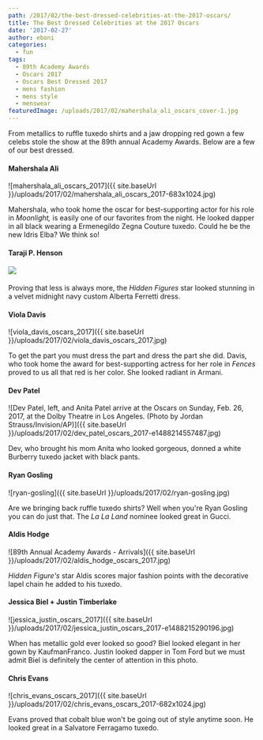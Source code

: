 ```yaml
---
path: /2017/02/the-best-dressed-celebrities-at-the-2017-oscars/
title: The Best Dressed Celebrities at the 2017 Oscars
date: '2017-02-27'
author: eboni
categories:
  - fun
tags:
  - 89th Academy Awards
  - Oscars 2017
  - Oscars Best Dressed 2017
  - mens fashion
  - mens style
  - menswear
featuredImage: /uploads/2017/02/mahershala_ali_oscars_cover-1.jpg
---
```

From metallics to ruffle tuxedo shirts and a jaw dropping red gown a few celebs stole the show at the 89th annual Academy Awards. Below are a few of our best dressed.

#### Mahershala Ali

![mahershala_ali_oscars_2017]({{ site.baseUrl }}/uploads/2017/02/mahershala_ali_oscars_2017-683x1024.jpg)

Mahershala, who took home the oscar for best-supporting actor for his role in _Moonlight,_ is easily one of our favorites from the night. He looked dapper in all black wearing a Ermenegildo Zegna Couture tuxedo. Could he be the new Idris Elba? We think so!

#### Taraji P. Henson

#### ![](http://akns-images.eonline.com/eol_images/Entire_Site/2017126/rs_634x1024-170226153921-634-taraji-p-hensen.cm.22617.jpg)

Proving that less is always more, the _Hidden Figures_ star looked stunning in a velvet midnight navy custom Alberta Ferretti dress.

#### Viola Davis

![viola_davis_oscars_2017]({{ site.baseUrl }}/uploads/2017/02/viola_davis_oscars_2017.jpg)

To get the part you must dress the part and dress the part she did. Davis, who took home the award for best-supporting actress for her role in _Fences_ proved to us all that red is her color. She looked radiant in Armani.

#### Dev Patel

![Dev Patel, left, and Anita Patel arrive at the Oscars on Sunday, Feb. 26, 2017, at the Dolby Theatre in Los Angeles. (Photo by Jordan Strauss/Invision/AP)]({{ site.baseUrl }}/uploads/2017/02/dev_patel_oscars_2017-e1488214557487.jpg)

Dev, who brought his mom Anita who looked gorgeous, donned a white Burberry tuxedo jacket with black pants.

#### Ryan Gosling

![ryan-gosling]({{ site.baseUrl }}/uploads/2017/02/ryan-gosling.jpg)

Are we bringing back ruffle tuxedo shirts? Well when you're Ryan Gosling you can do just that. The _La La Land_ nominee looked great in Gucci.

#### Aldis Hodge

![89th Annual Academy Awards - Arrivals]({{ site.baseUrl }}/uploads/2017/02/aldis_hodge_oscars_2017.jpg)

_Hidden Figure's_ star Aldis scores major fashion points with the decorative lapel chain he added to his tuxedo.

#### Jessica Biel + Justin Timberlake

![jessica_justin_oscars_2017]({{ site.baseUrl }}/uploads/2017/02/jessica_justin_oscars_2017-e1488215290196.jpg)

When has metallic gold ever looked so good? Biel looked elegant in her gown by KaufmanFranco. Justin looked dapper in Tom Ford but we must admit Biel is definitely the center of attention in this photo.

#### Chris Evans

![chris_evans_oscars_2017]({{ site.baseUrl }}/uploads/2017/02/chris_evans_oscars_2017-682x1024.jpg)

Evans proved that cobalt blue won't be going out of style anytime soon. He looked great in a Salvatore Ferragamo tuxedo.